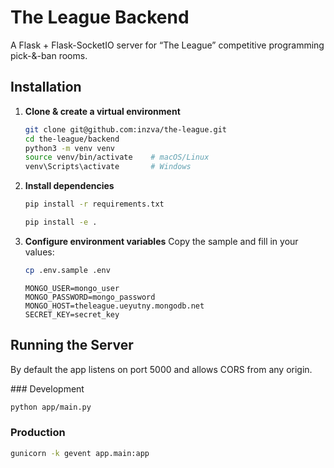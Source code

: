 # The League Backend

A Flask + Flask-SocketIO server for “The League” competitive programming pick-&-ban rooms.

## Installation

1. **Clone & create a virtual environment**

   ```bash
   git clone git@github.com:inzva/the-league.git
   cd the-league/backend
   python3 -m venv venv
   source venv/bin/activate    # macOS/Linux
   venv\Scripts\activate       # Windows
   ```

2. **Install dependencies**

   ```bash
   pip install -r requirements.txt

   pip install -e .
   ```

3. **Configure environment variables**
   Copy the sample and fill in your values:

   ```bash
   cp .env.sample .env
   ```

   ```dotenv
   MONGO_USER=mongo_user
   MONGO_PASSWORD=mongo_password
   MONGO_HOST=theleague.ueyutny.mongodb.net
   SECRET_KEY=secret_key
   ```

## Running the Server

By default the app listens on port 5000 and allows CORS from any origin.

### Development

```bash
python app/main.py
```

### Production

```bash
gunicorn -k gevent app.main:app
```
